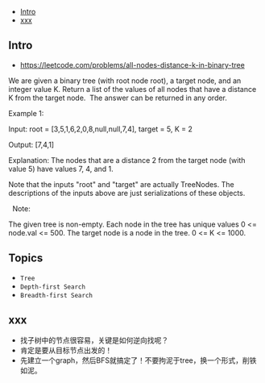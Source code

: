 - [Intro](#intro)
- [xxx](#xxx)

## Intro

- https://leetcode.com/problems/all-nodes-distance-k-in-binary-tree

We are given a binary tree (with root node root), a target node, and an integer value K.
Return a list of the values of all nodes that have a distance K from the target node.  The answer can be returned in any order.
 



Example 1:

Input: root = [3,5,1,6,2,0,8,null,null,7,4], target = 5, K = 2

Output: [7,4,1]

Explanation: 
The nodes that are a distance 2 from the target node (with value 5)
have values 7, 4, and 1.



Note that the inputs "root" and "target" are actually TreeNodes.
The descriptions of the inputs above are just serializations of these objects.

 
Note:

The given tree is non-empty.
Each node in the tree has unique values 0 <= node.val <= 500.
The target node is a node in the tree.
0 <= K <= 1000.



## Topics

- `Tree`
- `Depth-first Search`
- `Breadth-first Search`


## xxx

- 找子树中的节点很容易，关键是如何逆向找呢？
- 肯定是要从目标节点出发的！
- 先建立一个graph，然后BFS就搞定了！不要拘泥于tree，换一个形式，削铁如泥。
